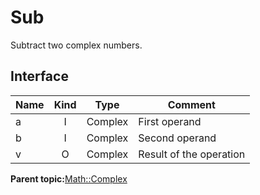 # Sub

Subtract two complex numbers.

## Interface

|Name|Kind|Type|Comment|
|----|:--:|----|-------|
|a|I|Complex|First operand|
|b|I|Complex|Second operand|
|v|O|Complex|Result of the operation|

**Parent topic:**[Math::Complex](../../libraries/complex/math_complex.md)

